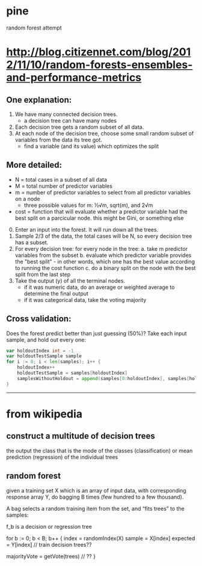 # pine

random forest attempt

# http://blog.citizennet.com/blog/2012/11/10/random-forests-ensembles-and-performance-metrics

## One explanation:

1. We have many connected decision trees.
    - a decision tree can have many nodes
2. Each decision tree gets a random subset of all data.
3. At each node of the decision tree, choose some small random subset of variables from the data its tree got.
    - find a variable (and its value) which optimizes the split

## More detailed:

- N = total cases in a subset of all data
- M = total number of predictor variables
- m = number of predictor variables to select from all predictor variables on a node
    - three possible values for m: ½√m, sqrt(m), and 2√m
- cost = function that will evaluate whether a predictor variable had the best split on
    a parcicular node. this might be Gini, or something else

0. Enter an input into the forest. It will run down all the trees.
1. Sample 2/3 of the data, the total cases will be N, so every decision tree has a subset.
2. For every decision tree: for every node in the tree:
    a. take m predictor variables from the subset
    b. evaluate which predictor variable provides the "best split" - in other words, which
        one has the best value according to running the cost function
    c. do a binary split on the node with the best split from the last step
3. Take the output (y) of all the terminal nodes.
    - if it was numeric data, do an average or weighted average to determine the final output
    - if it was categorical data, take the voting majority


## Cross validation:

Does the forest predict better than just guessing (50%)?
Take each input sample, and hold out every one:
    
```go
var holdoutIndex int = -1
var holdoutTestSample sample
for i := 0; i < len(samples); i++ {
    holdoutIndex++
    holdoutTestSample = samples[holdoutIndex]
    samplesWithoutHoldout = append(samples[0:holdoutIndex], samples[holdoutIndex+1:]...)
}
```


----

# from wikipedia

## construct a multitude of decision trees

the output the class that is the mode of the classes (classification) or mean prediction (regression) of the individual trees

## random forest

given a training set  X which is an array of input data, with corresponding response array Y, do bagging B times (few hundred to a few thousand).

A bag selects a random training item from the set, and “fits trees” to the samples:

f_b is a decision or regression tree

for b := 0; b < B; b++ {
  index = randomIndex(X)
  sample = X[index]
  expected = Y[index]
  // train decision trees??

  majorityVote = getVote(trees) // ??
}